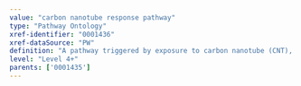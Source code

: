 ```yaml
---
value: "carbon nanotube response pathway"
type: "Pathway Ontology"
xref-identifier: "0001436"
xref-dataSource: "PW"
definition: "A pathway triggered by exposure to carbon nanotube (CNT), an allotrope of carbon of the fullerene structural family. CNTs have a very broad range of applications but can also exert toxic effects. Pulmonary toxicity possibly via reactive oxygen species, inhibition of potassium channels and DNA repair are some of the potential mechanisms of CNT genotoxicity. Various forms of cell death and inflammatory responses are triggered in response to CNT."
level: "Level 4+"
parents: ['0001435']
---
```

